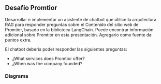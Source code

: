 ## Desafio Promtior 

Desarrollar e implementar un asistente de chatbot que utilice la arquitectura RAG para responder preguntas sobre el
Contenido del sitio web de Promtior, basado en la biblioteca LangChain.
Puede encontrar información adicional sobre Promtior en esta presentación. Agregarlo como fuente da puntos extra.

El chatbot debería poder responder las siguientes preguntas:
- ¿What services does Promtior offer?
- ¿When was the company founded?


### Diagrama 

